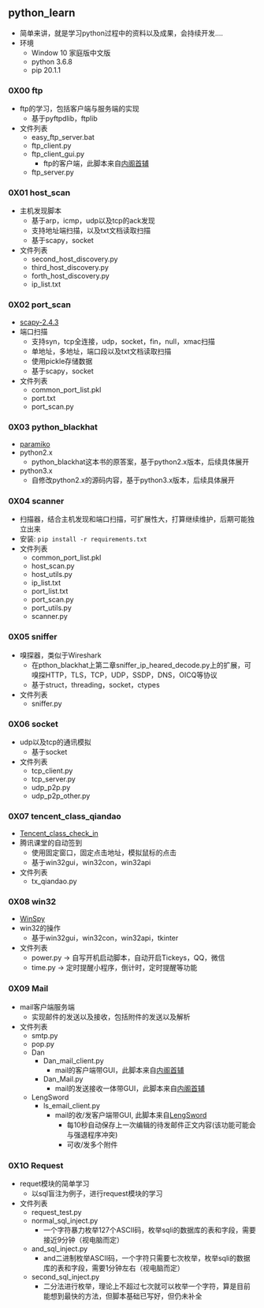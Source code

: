 ## python_learn

  - 简单来讲，就是学习python过程中的资料以及成果，会持续开发.... 
  - 环境
     - Window 10 家庭版中文版
     - python 3.6.8
     - pip 20.1.1

### 0X00 ftp

  - ftp的学习，包括客户端与服务端的实现
     - 基于pyftpdlib，ftplib
  - 文件列表
     - easy_ftp_server.bat
     - ftp_client.py
     - ftp_client_gui.py
         - ftp的客户端，此脚本来自[内阁首辅](https://github.com/neigeshoufu)
     - ftp_server.py

### 0X01 host_scan

  - 主机发现脚本
     - 基于arp，icmp，udp以及tcp的ack发现
     - 支持地址端扫描，以及txt文档读取扫描
     - 基于scapy，socket
  - 文件列表
     - second_host_discovery.py
     - third_host_discovery.py
     - forth_host_discovery.py
     - ip_list.txt

### 0X02 port_scan

  - [scapy-2.4.3](https://github.com/secdev/scapy)
  - 端口扫描
     - 支持syn，tcp全连接，udp，socket，fin，null，xmac扫描
     - 单地址，多地址，端口段以及txt文档读取扫描
     - 使用pickle存储数据
     - 基于scapy，socket
  - 文件列表
     - common_port_list.pkl
     - port.txt
     - port_scan.py

### 0X03 python_blackhat

  - [paramiko](https://github.com/paramiko/paramiko)
  - python2.x
     - python_blackhat这本书的原答案，基于python2.x版本，后续具体展开
  - python3.x
     - 自修改python2.x的源码内容，基于python3.x版本，后续具体展开

### 0X04 scanner

  - 扫描器，结合主机发现和端口扫描，可扩展性大，打算继续维护，后期可能独立出来
  - 安装: `pip install -r requirements.txt`
  - 文件列表
     - common_port_list.pkl
     - host_scan.py
     - host_utils.py
     - ip_list.txt
     - port_list.txt
     - port_scan.py
     - port_utils.py
     - scanner.py

### 0X05 sniffer

  - 嗅探器，类似于Wireshark
     - 在pthon_blackhat上第二章sniffer_ip_heared_decode.py上的扩展，可嗅探HTTP，TLS，TCP，UDP，SSDP，DNS，OICQ等协议
     - 基于struct，threading，socket，ctypes
  - 文件列表
     - sniffer.py

### 0X06 socket

  - udp以及tcp的通讯模拟
     - 基于socket
  - 文件列表
     - tcp_client.py
     - tcp_server.py
     - udp_p2p.py
     - udp_p2p_other.py

### 0X07 tencent_class_qiandao

  - [Tencent_class_check_in](https://github.com/Suyixiu/Tencent_class_check_in)
  - 腾讯课堂的自动签到
     - 使用固定窗口，固定点击地址，模拟鼠标的点击
     - 基于win32gui，win32con，win32api
  - 文件列表
     - tx_qiandao.py

### 0X08 win32

  - [WinSpy](https://sourceforge.net/projects/winspyex/)
  - win32的操作
     - 基于win32gui，win32con，win32api，tkinter
  - 文件列表
     - power.py  ->  自写开机启动脚本，自动开启Tickeys，QQ，微信
     - time.py  ->  定时提醒小程序，倒计时，定时提醒等功能

### 0X09 Mail

  - mail客户端服务端
     - 实现邮件的发送以及接收，包括附件的发送以及解析
  - 文件列表
     - smtp.py
     - pop.py
     - Dan
        - Dan_mail_client.py
            - mail的客户端带GUI，此脚本来自[内阁首辅](https://github.com/neigeshoufu)
        - Dan_Mail.py
            - mail的发送接收一体带GUI，此脚本来自[内阁首辅](https://github.com/neigeshoufu)
     - LengSword
        - ls_email_client.py
            - mail的收/发客户端带GUI, 此脚本来自[LengSword](https://github.com/LengSword)
                - 每10秒自动保存上一次编辑的待发邮件正文内容(该功能可能会与强退程序冲突)
                - 可收/发多个附件

### 0X1O Request

  - requet模块的简单学习
     - 以sql盲注为例子，进行request模块的学习
  - 文件列表
     - request_test.py
     - normal_sql_inject.py
         - 一个字符暴力枚举127个ASCII码，枚举sqli的数据库的表和字段，需要接近9分钟（视电脑而定）
     - and_sql_inject.py
         - and二进制枚举ASCII码，一个字符只需要七次枚举，枚举sqli的数据库的表和字段，需要1分钟左右（视电脑而定）
     - second_sql_inject.py
          - 二分法进行枚举，理论上不超过七次就可以枚举一个字符，算是目前能想到最快的方法，但脚本基础已写好，但仍未补全